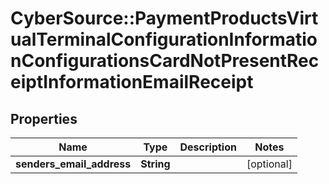 # CyberSource::PaymentProductsVirtualTerminalConfigurationInformationConfigurationsCardNotPresentReceiptInformationEmailReceipt

## Properties
Name | Type | Description | Notes
------------ | ------------- | ------------- | -------------
**senders_email_address** | **String** |  | [optional] 


